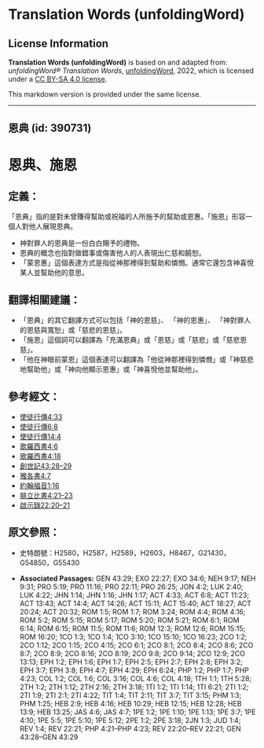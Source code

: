 # Translation Words (unfoldingWord)

## License Information

**Translation Words (unfoldingWord)** is based on and adapted from: _unfoldingWord® Translation Words_, [unfoldingWord](https://unfoldingword.org/utw), 2022, which is licensed under a [CC BY-SA 4.0 license](https://creativecommons.org/licenses/by-sa/4.0/legalcode.en).

This markdown version is provided under the same license.



--------------------------------

## 恩典 (id: 390731)

恩典、施恩
=====

定義：
---

「恩典」指的是對未曾賺得幫助或祝福的人所施予的幫助或恩惠。「施恩」形容一個人對他人展現恩典。

* 神對罪人的恩典是一份白白賜予的禮物。
* 恩典的概念也指對做錯事或傷害他人的人表現出仁慈和饒恕。
* 「蒙恩惠」這個表達方式是指從神那裡得到幫助和憐憫。通常它還包含神喜悅某人並幫助他的意思。

翻譯相關建議：
-------

* 「恩典」的其它翻譯方式可以包括「神的恩慈」、 「神的恩惠」、 「神對罪人的恩慈與寬恕」或「慈悲的恩慈」。
* 「施恩」這個詞可以翻譯為「充滿恩典」或「恩慈」或「慈悲」或「慈悲恩慈」。
* 「他在神眼前蒙恩」這個表達可以翻譯為「他從神那裡得到憐憫」或「神慈悲地幫助他」或「神向他顯示恩惠」或「神喜悅他並幫助他」。

參考經文：
-----

* [使徒行傳4:33](https://ref.ly/Acts4:33)
* [使徒行傳6:8](https://ref.ly/Acts6:8)
* [使徒行傳14:4](https://ref.ly/Acts14:4)
* [歌羅西書4:6](https://ref.ly/Col4:6)
* [歌羅西書4:18](https://ref.ly/Col4:18)
* [創世記43:28–29](https://ref.ly/Gen43:28-Gen43:29)
* [雅各書4:7](https://ref.ly/Jas4:7)
* [約翰福音1:16](https://ref.ly/John1:16)
* [腓立比書4:21–23](https://ref.ly/Phil4:21-Phil4:23)
* [啟示錄22:20–21](https://ref.ly/Rev22:20-Rev22:21)

原文參照：
-----

* 史特朗號：H2580，H2587，H2589，H2603，H8467，G21430，G54850，G55430

* **Associated Passages:** GEN 43:29; EXO 22:27; EXO 34:6; NEH 9:17; NEH 9:31; PRO 5:19; PRO 11:16; PRO 22:11; PRO 26:25; JON 4:2; LUK 2:40; LUK 4:22; JHN 1:14; JHN 1:16; JHN 1:17; ACT 4:33; ACT 6:8; ACT 11:23; ACT 13:43; ACT 14:4; ACT 14:26; ACT 15:11; ACT 15:40; ACT 18:27; ACT 20:24; ACT 20:32; ROM 1:5; ROM 1:7; ROM 3:24; ROM 4:4; ROM 4:16; ROM 5:2; ROM 5:15; ROM 5:17; ROM 5:20; ROM 5:21; ROM 6:1; ROM 6:14; ROM 6:15; ROM 11:5; ROM 11:6; ROM 12:3; ROM 12:6; ROM 15:15; ROM 16:20; 1CO 1:3; 1CO 1:4; 1CO 3:10; 1CO 15:10; 1CO 16:23; 2CO 1:2; 2CO 1:12; 2CO 1:15; 2CO 4:15; 2CO 6:1; 2CO 8:1; 2CO 8:4; 2CO 8:6; 2CO 8:7; 2CO 8:9; 2CO 8:16; 2CO 8:19; 2CO 9:8; 2CO 9:14; 2CO 12:9; 2CO 13:13; EPH 1:2; EPH 1:6; EPH 1:7; EPH 2:5; EPH 2:7; EPH 2:8; EPH 3:2; EPH 3:7; EPH 3:8; EPH 4:7; EPH 4:29; EPH 6:24; PHP 1:2; PHP 1:7; PHP 4:23; COL 1:2; COL 1:6; COL 3:16; COL 4:6; COL 4:18; 1TH 1:1; 1TH 5:28; 2TH 1:2; 2TH 1:12; 2TH 2:16; 2TH 3:18; 1TI 1:2; 1TI 1:14; 1TI 6:21; 2TI 1:2; 2TI 1:9; 2TI 2:1; 2TI 4:22; TIT 1:4; TIT 2:11; TIT 3:7; TIT 3:15; PHM 1:3; PHM 1:25; HEB 2:9; HEB 4:16; HEB 10:29; HEB 12:15; HEB 12:28; HEB 13:9; HEB 13:25; JAS 4:6; JAS 4:7; 1PE 1:2; 1PE 1:10; 1PE 1:13; 1PE 3:7; 1PE 4:10; 1PE 5:5; 1PE 5:10; 1PE 5:12; 2PE 1:2; 2PE 3:18; 2JN 1:3; JUD 1:4; REV 1:4; REV 22:21; PHP 4:21–PHP 4:23; REV 22:20–REV 22:21; GEN 43:28–GEN 43:29

